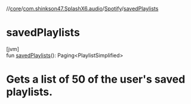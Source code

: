 //[core](../../../index.md)/[com.shinkson47.SplashX6.audio](../index.md)/[Spotify](index.md)/[savedPlaylists](saved-playlists.md)

# savedPlaylists

[jvm]\
fun [savedPlaylists](saved-playlists.md)(): Paging&lt;PlaylistSimplified&gt;

# Gets a list of 50 of the user's saved playlists.
